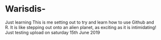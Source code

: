 # Warisdis-
Just learning
This is me setting out to try and learn how to use Github and R.
It is like stepping out onto an alien planet, as exciting as it is intimidating!
Just testing upload on saturday 15th June 2019
